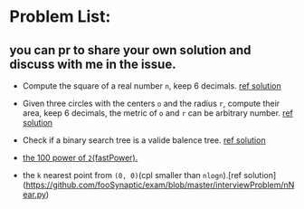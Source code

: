 # Problem List:
you can pr to share your own solution and discuss with me in the issue.
---

- Compute the square of a real number `n`, keep 6 decimals. [ref solution](https://github.com/fooSynaptic/exam/blob/master/interviewProblem/square_n.py)

- Given three circles with the centers `o` and the radius `r`, compute their area, keep 6 decimals, the metric of `o` and `r`
can be arbitrary number. [ref solution](https://github.com/fooSynaptic/exam/blob/master/interviewProblem/AreaofCricle.py)

- Check if a binary search tree is a valide balence tree. [ref solution](https://github.com/fooSynaptic/exam/blob/master/interviewProblem/valide_balence_BST.py)

- [the 100 power of `2`(fastPower).](https://github.com/fooSynaptic/exam/blob/master/interviewProblem/greatPower.py)

- the `k` nearest point from `(0, 0)`(cpl smaller than `nlogn`).[ref solution]
(https://github.com/fooSynaptic/exam/blob/master/interviewProblem/nNear.py)
